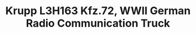 ---
layout: product
title: "Krupp L3H163 Kfz.72, WWII German Radio Communication Truck"
price: "TBA" 
desc: "N/A"
img_path: "/assets/img/ICM 35462.webp"
brand: "N/A"
available: false
special_offer: false
new: false
soon: false
cat: "010000"
subcat: "013600"
subsubcat: "0N/A"
sifra: "ICM 35462"
popular: false
---